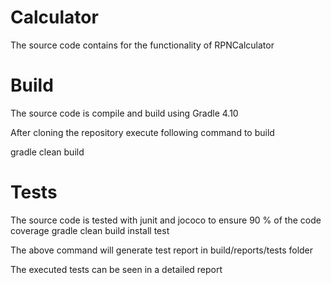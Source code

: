 # Calculator
The source code contains for the functionality of RPNCalculator


# Build

The source code is compile and build using Gradle 4.10


After cloning the repository execute following command to build


gradle clean build


# Tests

The source code is tested with junit and jococo to ensure 90 % of the code coverage
gradle clean build install test

The above command will generate test report in
 build/reports/tests folder
 
The executed tests can be seen in a detailed report